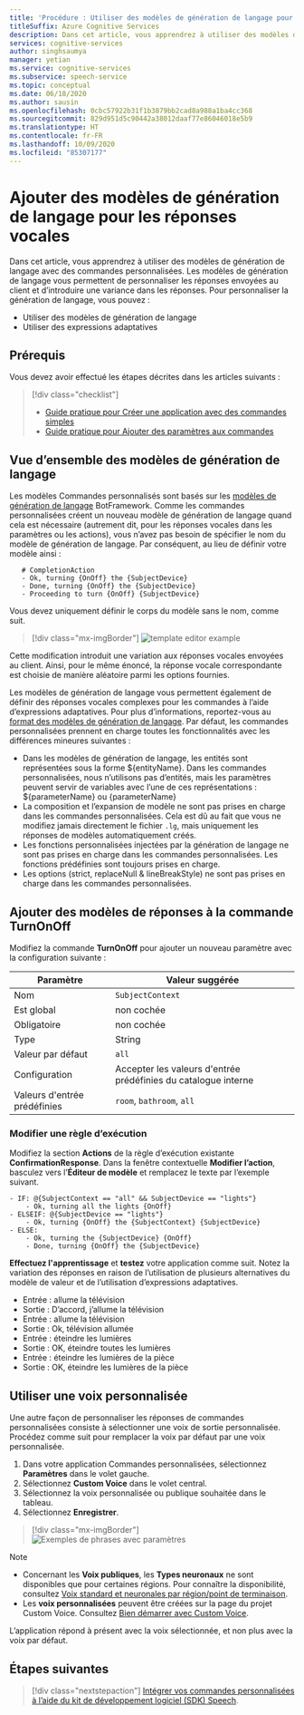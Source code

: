 ```yaml
---
title: 'Procédure : Utiliser des modèles de génération de langage pour les réponses vocales - service Speech'
titleSuffix: Azure Cognitive Services
description: Dans cet article, vous apprendrez à utiliser des modèles de génération de langage avec des commandes personnalisées. Les modèles de génération de langage vous permettent de personnaliser les réponses envoyées au client et d’introduire une variance dans les réponses.
services: cognitive-services
author: singhsaumya
manager: yetian
ms.service: cognitive-services
ms.subservice: speech-service
ms.topic: conceptual
ms.date: 06/18/2020
ms.author: sausin
ms.openlocfilehash: 0cbc57922b31f1b3879bb2cad8a988a1ba4cc368
ms.sourcegitcommit: 829d951d5c90442a38012daaf77e86046018e5b9
ms.translationtype: HT
ms.contentlocale: fr-FR
ms.lasthandoff: 10/09/2020
ms.locfileid: "85307177"
---
```

# <a name="add-language-generation-templates-for-speech-responses"></a>Ajouter des modèles de génération de langage pour les réponses vocales

Dans cet article, vous apprendrez à utiliser des modèles de génération de langage avec des commandes personnalisées. Les modèles de génération de langage vous permettent de personnaliser les réponses envoyées au client et d’introduire une variance dans les réponses. Pour personnaliser la génération de langage, vous pouvez :

- Utiliser des modèles de génération de langage
- Utiliser des expressions adaptatives

## <a name="prerequisites"></a>Prérequis

Vous devez avoir effectué les étapes décrites dans les articles suivants :

> [!div class="checklist"]
> * [Guide pratique pour Créer une application avec des commandes simples](./how-to-custom-commands-create-application-with-simple-commands.md)
> * [Guide pratique pour Ajouter des paramètres aux commandes](./how-to-custom-commands-add-parameters-to-commands.md)

## <a name="language-generation-templates-overview"></a>Vue d’ensemble des modèles de génération de langage

Les modèles Commandes personnalisés sont basés sur les [modèles de génération de langage](https://aka.ms/speech/cc-lg-format) BotFramework. Comme les commandes personnalisées créent un nouveau modèle de génération de langage quand cela est nécessaire (autrement dit, pour les réponses vocales dans les paramètres ou les actions), vous n’avez pas besoin de spécifier le nom du modèle de génération de langage. Par conséquent, au lieu de définir votre modèle ainsi :

 ```
    # CompletionAction
    - Ok, turning {OnOff} the {SubjectDevice}
    - Done, turning {OnOff} the {SubjectDevice}
    - Proceeding to turn {OnOff} {SubjectDevice}
 ```

Vous devez uniquement définir le corps du modèle sans le nom, comme suit.

> [!div class="mx-imgBorder"]
> ![template editor example](./media/custom-commands/template-editor-example.png)


Cette modification introduit une variation aux réponses vocales envoyées au client. Ainsi, pour le même énoncé, la réponse vocale correspondante est choisie de manière aléatoire parmi les options fournies.

Les modèles de génération de langage vous permettent également de définir des réponses vocales complexes pour les commandes à l’aide d’expressions adaptatives. Pour plus d’informations, reportez-vous au [format des modèles de génération de langage](https://aka.ms/speech/cc-lg-format). Par défaut, les commandes personnalisées prennent en charge toutes les fonctionnalités avec les différences mineures suivantes :

* Dans les modèles de génération de langage, les entités sont représentées sous la forme ${entityName}. Dans les commandes personnalisées, nous n’utilisons pas d’entités, mais les paramètres peuvent servir de variables avec l’une de ces représentations : ${parameterName} ou {parameterName}
* La composition et l’expansion de modèle ne sont pas prises en charge dans les commandes personnalisées. Cela est dû au fait que vous ne modifiez jamais directement le fichier `.lg`, mais uniquement les réponses de modèles automatiquement créés.
* Les fonctions personnalisées injectées par la génération de langage ne sont pas prises en charge dans les commandes personnalisées. Les fonctions prédéfinies sont toujours prises en charge.
* Les options (strict, replaceNull & lineBreakStyle) ne sont pas prises en charge dans les commandes personnalisées.

## <a name="add-template-responses-to-turnonoff-command"></a>Ajouter des modèles de réponses à la commande TurnOnOff

Modifiez la commande **TurnOnOff** pour ajouter un nouveau paramètre avec la configuration suivante :

| Paramètre            | Valeur suggérée       | 
| ------------------ | --------------------- | 
| Nom               | `SubjectContext`         | 
| Est global          | non cochée             | 
| Obligatoire           | non cochée               | 
| Type               | String                |
| Valeur par défaut      | `all` |
| Configuration      | Accepter les valeurs d'entrée prédéfinies du catalogue interne | 
| Valeurs d'entrée prédéfinies | `room`, `bathroom`, `all`|

### <a name="modify-completion-rule"></a>Modifier une règle d’exécution

Modifiez la section **Actions** de la règle d’exécution existante **ConfirmationResponse**. Dans la fenêtre contextuelle **Modifier l’action**, basculez vers l’**Éditeur de modèle** et remplacez le texte par l’exemple suivant.

```
- IF: @{SubjectContext == "all" && SubjectDevice == "lights"}
    - Ok, turning all the lights {OnOff}
- ELSEIF: @{SubjectDevice == "lights"}
    - Ok, turning {OnOff} the {SubjectContext} {SubjectDevice}
- ELSE:
    - Ok, turning the {SubjectDevice} {OnOff}
    - Done, turning {OnOff} the {SubjectDevice}
```

**Effectuez l'apprentissage** et **testez** votre application comme suit. Notez la variation des réponses en raison de l’utilisation de plusieurs alternatives du modèle de valeur et de l’utilisation d’expressions adaptatives.

* Entrée : allume la télévision
* Sortie : D’accord, j’allume la télévision
* Entrée : allume la télévision
* Sortie : Ok, télévision allumée
* Entrée : éteindre les lumières
* Sortie : OK, éteindre toutes les lumières
* Entrée : éteindre les lumières de la pièce
* Sortie : OK, éteindre les lumières de la pièce

## <a name="use-custom-voice"></a>Utiliser une voix personnalisée

Une autre façon de personnaliser les réponses de commandes personnalisées consiste à sélectionner une voix de sortie personnalisée. Procédez comme suit pour remplacer la voix par défaut par une voix personnalisée.

1. Dans votre application Commandes personnalisées, sélectionnez **Paramètres** dans le volet gauche.
1. Sélectionnez **Custom Voice** dans le volet central.
1. Sélectionnez la voix personnalisée ou publique souhaitée dans le tableau.
1. Sélectionnez **Enregistrer**.

> [!div class="mx-imgBorder"]
> ![Exemples de phrases avec paramètres](media/custom-commands/select-custom-voice.png)

> [!NOTE]
> - Concernant les **Voix publiques**, les **Types neuronaux** ne sont disponibles que pour certaines régions. Pour connaître la disponibilité, consultez [Voix standard et neuronales par région/point de terminaison](https://docs.microsoft.com/azure/cognitive-services/speech-service/regions#standard-and-neural-voices).
> - Les **voix personnalisées** peuvent être créées sur la page du projet Custom Voice. Consultez [Bien démarrer avec Custom Voice](./how-to-custom-voice.md).

L’application répond à présent avec la voix sélectionnée, et non plus avec la voix par défaut.

## <a name="next-steps"></a>Étapes suivantes

> [!div class="nextstepaction"]
> [Intégrer vos commandes personnalisées à l’aide du kit de développement logiciel (SDK) Speech](./how-to-custom-commands-setup-speech-sdk.md).